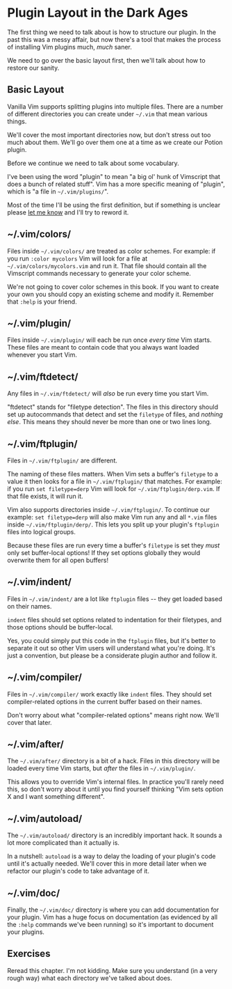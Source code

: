Plugin Layout in the Dark Ages
==============================

The first thing we need to talk about is how to structure our plugin.  In the
past this was a messy affair, but now there's a tool that makes the process of
installing Vim plugins much, *much* saner.

We need to go over the basic layout first, then we'll talk about how to restore
our sanity.

Basic Layout
------------

Vanilla Vim supports splitting plugins into multiple files.  There are a number
of different directories you can create under `~/.vim` that mean various things.

We'll cover the most important directories now, but don't stress out too much
about them.  We'll go over them one at a time as we create our Potion plugin.

Before we continue we need to talk about some vocabulary.

I've been using the word "plugin" to mean "a big ol' hunk of Vimscript that does
a bunch of related stuff".  Vim has a more specific meaning of "plugin", which
is "a file in `~/.vim/plugins/`".

Most of the time I'll be using the first definition, but if something is unclear
please [let me know](http://twitter.com/stevelosh/) and I'll try to reword it.

~/.vim/colors/
--------------

Files inside `~/.vim/colors/` are treated as color schemes.  For example: if you
run `:color mycolors` Vim will look for a file at `~/.vim/colors/mycolors.vim`
and run it.  That file should contain all the Vimscript commands necessary to
generate your color scheme.

We're not going to cover color schemes in this book.  If you want to create your
own you should copy an existing scheme and modify it.  Remember that `:help` is
your friend.

~/.vim/plugin/
--------------

Files inside `~/.vim/plugin/` will each be run once *every time* Vim starts.
These files are meant to contain code that you always want loaded whenever you
start Vim.

~/.vim/ftdetect/
----------------

Any files in `~/.vim/ftdetect/` will *also* be run every time you start Vim.

"ftdetect" stands for "filetype detection".  The files in this directory should
set up autocommands that detect and set the `filetype` of files, and *nothing
else*.  This means they should never be more than one or two lines long.

~/.vim/ftplugin/
----------------

Files in `~/.vim/ftplugin/` are different.

The naming of these files matters.  When Vim sets a buffer's `filetype` to
a value it then looks for a file in `~/.vim/ftplugin/` that matches.  For
example: if you run `set filetype=derp` Vim will look for
`~/.vim/ftplugin/derp.vim`.  If that file exists, it will run it.

Vim also supports directories inside `~/.vim/ftplugin/`.  To continue our
example: `set filetype=derp` will also make Vim run any and all `*.vim` files
inside `~/.vim/ftplugin/derp/`.  This lets you split up your plugin's `ftplugin`
files into logical groups.

Because these files are run every time a buffer's `filetype` is set they *must*
only set buffer-local options!  If they set options globally they would
overwrite them for all open buffers!

~/.vim/indent/
--------------

Files in `~/.vim/indent/` are a lot like `ftplugin` files -- they get loaded
based on their names.

`indent` files should set options related to indentation for their filetypes,
and those options should be buffer-local.

Yes, you could simply put this code in the `ftplugin` files, but it's better to
separate it out so other Vim users will understand what you're doing.  It's just
a convention, but please be a considerate plugin author and follow it.

~/.vim/compiler/
----------------

Files in `~/.vim/compiler/` work exactly like `indent` files.  They should set
compiler-related options in the current buffer based on their names.

Don't worry about what "compiler-related options" means right now.  We'll cover
that later.

~/.vim/after/
-------------

The `~/.vim/after/` directory is a bit of a hack.  Files in this directory will
be loaded every time Vim starts, but *after* the files in `~/.vim/plugin/`.

This allows you to override Vim's internal files.  In practice you'll rarely
need this, so don't worry about it until you find yourself thinking "Vim sets
option X and I want something different".

~/.vim/autoload/
----------------

The `~/.vim/autoload/` directory is an incredibly important hack.  It sounds
a lot more complicated than it actually is.

In a nutshell: `autoload` is a way to delay the loading of your plugin's code
until it's actually needed.  We'll cover this in more detail later when we
refactor our plugin's code to take advantage of it.

~/.vim/doc/
-----------

Finally, the `~/.vim/doc/` directory is where you can add documentation for your
plugin.  Vim has a huge focus on documentation (as evidenced by all the `:help`
commands we've been running) so it's important to document your plugins.

Exercises
---------

Reread this chapter.  I'm not kidding.  Make sure you understand (in a very
rough way) what each directory we've talked about does.
